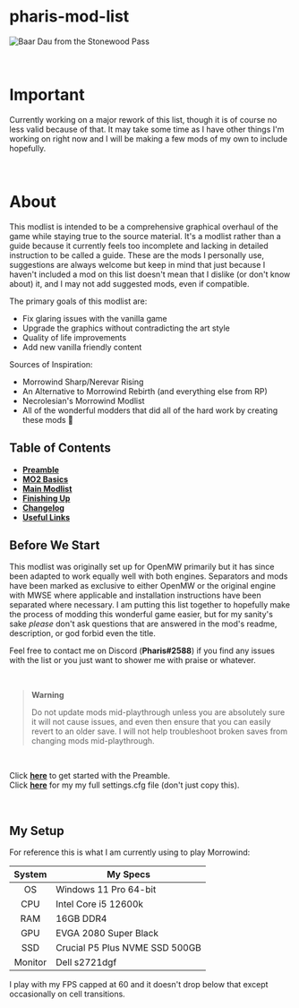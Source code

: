 # pharis-mod-list 

![Baar Dau from the Stonewood Pass](images/baarDau.png)

<br>

# Important
Currently working on a major rework of this list, though it is of course no less valid because of that. It may take some time as I have other things I'm working on right now and I will be making a few mods of my own to include hopefully.

<br>

# About

This modlist is intended to be a comprehensive graphical overhaul of the game while staying true to the source material. It's a modlist rather than a guide because it currently feels too incomplete and lacking in detailed instruction to be called a guide. These are the mods I personally use, suggestions are always welcome but keep in mind that just because I haven't included a mod on this list doesn't mean that I dislike (or don't know about) it, and I may not add suggested mods, even if compatible.

The primary goals of this modlist are:

- Fix glaring issues with the vanilla game
- Upgrade the graphics without contradicting the art style
- Quality of life improvements
- Add new vanilla friendly content

Sources of Inspiration:
- Morrowind Sharp/Nerevar Rising
- An Alternative to Morrowind Rebirth (and everything else from RP)
- Necrolesian's Morrowind Modlist
- All of the wonderful modders that did all of the hard work by creating these mods 💜

## Table of Contents

- [**Preamble**](preamble.md) <br>
- [**MO2 Basics**](moddingBasics.md) <br>
- [**Main Modlist**](modlist.md) <br>
- [**Finishing Up**](finishingUp.md) <br>
- [**Changelog**](changelog.md) <br>
- [**Useful Links**](usefulLinks.md) <br>

## Before We Start

This modlist was originally set up for OpenMW primarily but it has since been adapted to work equally well with both engines. Separators and mods have been marked as exclusive to either OpenMW or the original engine with MWSE where applicable and installation instructions have been separated where necessary. I am putting this list together to hopefully make the process of modding this wonderful game easier, but for my sanity's sake *please* don't ask questions that are answered in the mod's readme, description, or god forbid even the title. 
<!--
There are two lists to choose from, one is the mods I play with that has over 300 mods and 200 plugins, and the other is a small list for those that want only the essentials. Both lists will be linked in the Preamble below.
-->
Feel free to contact me on Discord (**Pharis#2588**) if you find any issues with the list or you just want to shower me with praise or whatever. 

<br>

> **Warning**
> 
> Do not update mods mid-playthrough unless you are absolutely sure it will not cause issues, and even then ensure that you can easily revert to an older save. I will not help troubleshoot broken saves from changing mods mid-playthrough.

<!--
 **Disclaimer: This is not a tutorial for installing **OpenMW** or for **MO2**; I will gladly help as best I can on Discord (Pharis#2588) but there are great resources with that information readily available (some of which will be linked in a separate document) so it would seem redundant (and tiresome) to repeat here.**
 -->

<br>

Click [**here**](preamble.md) to get started with the Preamble.<br>
Click [**here**](config/settings.cfg) for my my full settings.cfg file (don't just copy this).

<br>

## My Setup
For reference this is what I am currently using to play Morrowind:



System | My Specs
:---: | ---
OS        | Windows 11 Pro 64-bit
CPU       | Intel Core i5 12600k
RAM       | 16GB DDR4
GPU       | EVGA 2080 Super Black
SSD       | Crucial P5 Plus NVME SSD 500GB
Monitor   | Dell s2721dgf

I play with my FPS capped at 60 and it doesn't drop below that except occasionally on cell transitions.
